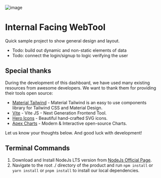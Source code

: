 ![image](https://user-images.githubusercontent.com/23123990/217086216-7b4b7b0d-f954-4009-bfa2-65715142678c.png)
# Internal Facing WebTool

Quick sample project to show general design and layout.

- Todo: build out dynamic and non-static elements of data
- Todo: connect the login/signup to logic verifying the user

## Special thanks

During the development of this dashboard, we have used many existing resources from awesome developers. We want to thank them for providing their tools open source:

- [Material Tailwind](https://material-tailwind.com/) - Material Tailwind is an easy to use components library for Tailwind CSS and Material Design.
- [Vite](https://radixweb.com/blog/vite-js-latest-front-end-development-tool) - Vite JS - Next Generation Frontend Tool.
- [Hero Icons](https://heroicons.com/) - Beautiful hand-crafted SVG icons.
- [Apex Charts](https://apexcharts.com/) - Modern & Interactive open-source Charts.

Let us know your thoughts below. And good luck with development!

## Terminal Commands

1. Download and Install NodeJs LTS version from [NodeJs Official Page](https://nodejs.org/en/download/).
2. Navigate to the root ./ directory of the product and run `npm install` or `yarn install` or `pnpm install` to install our local dependencies.
